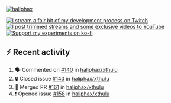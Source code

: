 [![haliphax](https://pbs.twimg.com/profile_banners/458808076/1545597092/1500x500)](https://haliphax.dev)

[![I stream a fair bit of my development process on Twitch](https://img.shields.io/twitch/status/haliphax?logo=twitch&style=for-the-badge)](https://twitch.tv/haliphax) &nbsp; [![I post trimmed streams and some exclusive videos to YouTube](https://img.shields.io/badge/youtube-watch-f00?logo=youtube&style=for-the-badge)](https://youtube.com/haliphaxyt) &nbsp; [![Support my experiments on ko-fi](https://img.shields.io/badge/kofi-support-ff5e5b?logo=ko-fi&style=for-the-badge)](https://ko-fi.com/haliphax)

## ⚡ Recent activity

<!--START_SECTION:activity-->

1. 🗣 Commented on [#140](https://github.com/haliphax/xthulu/issues/140#issuecomment-3190434932) in [haliphax/xthulu](https://github.com/haliphax/xthulu)
2. 🔒 Closed issue [#140](https://github.com/haliphax/xthulu/issues/140) in [haliphax/xthulu](https://github.com/haliphax/xthulu)
3. 🎉 Merged PR [#161](https://github.com/haliphax/xthulu/pull/161) in [haliphax/xthulu](https://github.com/haliphax/xthulu)
4. ❗ Opened issue [#158](https://github.com/haliphax/xthulu/issues/158) in [haliphax/xthulu](https://github.com/haliphax/xthulu)
<!--END_SECTION:activity-->

